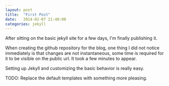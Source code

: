 ```yaml
---
layout: post
title:  "First Post"
date:   2014-02-07 21:48:00
categories: jekyll
---
```

After sitting on the basic jekyll site for a few days, I'm finally
publishing it.

When creating the github repository for the blog, one thing I did not
notice immediately is that changes are not instantaneous, some time is
required for it to be visible on the public url. It took a few minutes
to appear.

Setting up Jekyll and customizing the basic behavior is really easy.

TODO: Replace the default templates with something more pleasing.

